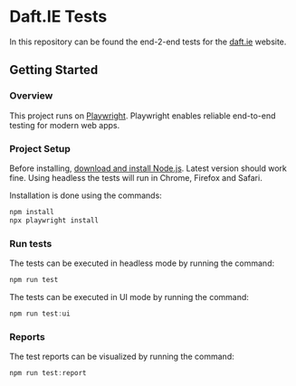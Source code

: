 # Daft.IE Tests 

In this repository can be found the end-2-end tests for the [daft.ie](https://www.daft.ie) website.

## Getting Started

### Overview

This project runs on [Playwright](hhttps://playwright.dev/).
Playwright enables reliable end-to-end testing for modern web apps.

### Project Setup

Before installing, [download and install Node.js](https://nodejs.org/en/download/). Latest version should work fine.
Using headless the tests will run in Chrome, Firefox and Safari.

Installation is done using the commands:
```javascript
npm install
npx playwright install
```

### Run tests

The tests can be executed in headless mode by running the command:
```javascript
npm run test
```

The tests can be executed in UI mode by running the command:
```javascript
npm run test:ui
```

### Reports
The test reports can be visualized by running the command:
```javascript
npm run test:report
```
